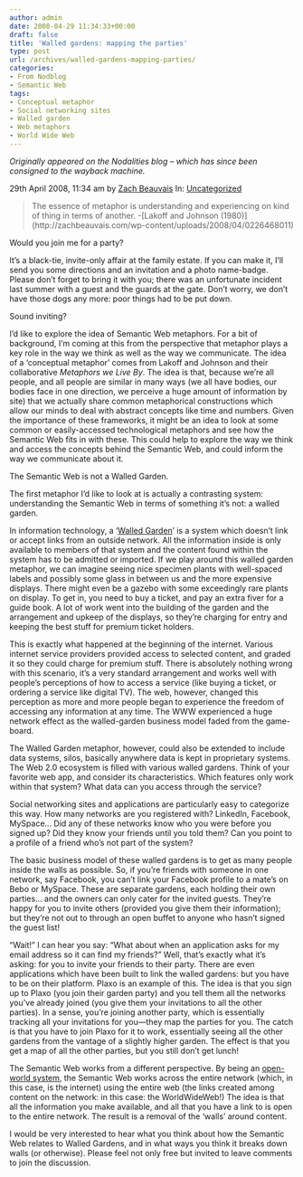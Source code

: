 ```yaml
---
author: admin
date: 2008-04-29 11:34:33+00:00
draft: false
title: 'Walled gardens: mapping the parties'
type: post
url: /archives/walled-gardens-mapping-parties/
categories:
- From Nodblog
- Semantic Web
tags:
- Conceptual metaphor
- Social networking sites
- Walled garden
- Web metaphors
- World Wide Web
---
```


_Originally appeared on the Nodalities blog – which has since been consigned to the wayback machine._

29th April 2008, 11:34 am by [Zach Beauvais](http://zachbeauvais.com/wp-content/uploads/2008/04/zach-beauvais) In: [Uncategorized](http://zachbeauvais.com/wp-content/uploads/2008/04/uncategorized)





<blockquote>The essence of metaphor is understanding and experiencing on kind of thing in terms of another. -[Lakoff and Johnson (1980)](http://zachbeauvais.com/wp-content/uploads/2008/04/0226468011)</blockquote>



Would you join me for a party?

It’s a black-tie, invite-only affair at the family estate. If you can make it, I’ll send you some directions and an invitation and a photo name-badge. Please don’t forget to bring it with you; there was an unfortunate incident last summer with a guest and the guards at the gate. Don’t worry, we don’t have those dogs any more: poor things had to be put down.

Sound inviting?

I’d like to explore the idea of Semantic Web metaphors. For a bit of background, I’m coming at this from the perspective that metaphor plays a key role in the way we think as well as the way we communicate. The idea of a ‘conceptual metaphor’ comes from Lakoff and Johnson and their collaborative _Metaphors we Live By_. The idea is that, because we’re all people, and all people are similar in many ways (we all have bodies, our bodies face in one direction, we perceive a huge amount of information by site) that we actually share common metaphorical constructions which allow our minds to deal with abstract concepts like time and numbers. Given the importance of these frameworks, it might be an idea to look at some common or easily-accessed technological metaphors and see how the Semantic Web fits in with these. This could help to explore the way we think and access the concepts behind the Semantic Web, and could inform the way we communicate about it.

The Semantic Web is not a Walled Garden.

The first metaphor I’d like to look at is actually a contrasting system: understanding the Semantic Web in terms of something it’s not: a walled garden.

In information technology, a ‘[Walled Garden](http://zachbeauvais.com/wp-content/uploads/2008/04/Walled_garden_%2528media%2529)’ is a system which doesn’t link or accept links from an outside network. All the information inside is only available to members of that system and the content found within the system has to be admitted or imported. If we play around this walled garden metaphor, we can imagine seeing nice specimen plants with well-spaced labels and possibly some glass in between us and the more expensive displays. There might even be a gazebo with some exceedingly rare plants on display. To get in, you need to buy a ticket, and pay an extra fiver for a guide book. A lot of work went into the building of the garden and the arrangement and upkeep of the displays, so they’re charging for entry and keeping the best stuff for premium ticket holders.

This is exactly what happened at the beginning of the internet. Various internet service providers provided access to selected content, and graded it so they could charge for premium stuff. There is absolutely nothing wrong with this scenario, it’s a very standard arrangement and works well with people’s perceptions of how to access a service (like buying a ticket, or ordering a service like digital TV). The web, however, changed this perception as more and more people began to experience the freedom of accessing any information at any time. The WWW experienced a huge network effect as the walled-garden business model faded from the game-board.

The Walled Garden metaphor, however, could also be extended to include data systems, silos, basically anywhere data is kept in proprietary systems. The Web 2.0 ecosystem is filled with various walled gardens. Think of your favorite web app, and consider its characteristics. Which features only work within that system? What data can you access through the service?

Social networking sites and applications are particularly easy to categorize this way. How many networks are you registered with? LinkedIn, Facebook, MySpace… Did any of these networks know who you were before you signed up? Did they know your friends until you told them? Can you point to a profile of a friend who’s not part of the system?

The basic business model of these walled gardens is to get as many people inside the walls as possible. So, if you’re friends with someone in one network, say Facebook, you can’t link your Facebook profile to a mate’s on Bebo or MySpace. These are separate gardens, each holding their own parties… and the owners can only cater for the invited guests. They’re happy for you to invite others (provided you give them their information); but they’re not out to through an open buffet to anyone who hasn’t signed the guest list!

“Wait!” I can hear you say: “What about when an application asks for my email address so it can find my friends?” Well, that’s exactly what it’s asking: for you to invite your friends to their party. There are even applications which have been built to link the walled gardens: but you have to be on their platform. Plaxo is an example of this. The idea is that you sign up to Plaxo (you join their garden party) and you tell them all the networks you’ve already joined (you give them your invitations to all the other parties). In a sense, you’re joining another party, which is essentially tracking all your invitations for you—they map the parties for you. The catch is that you have to join Plaxo for it to work, essentially seeing all the other gardens from the vantage of a slightly higher garden. The effect is that you get a map of all the other parties, but you still don’t get lunch!

The Semantic Web works from a different perspective. By being an [open-world system](http://zachbeauvais.com/wp-content/uploads/2008/04/Open_world_assumption), the Semantic Web works across the entire network (which, in this case, is the internet) using the entire web (the links created among content on the network: in this case: the WorldWideWeb!) The idea is that all the information you make available, and all that you have a link to is open to the entire network. The result is a removal of the ‘walls’ around content.

I would be very interested to hear what you think about how the Semantic Web relates to Walled Gardens, and in what ways you think it breaks down walls (or otherwise). Please feel not only free but invited to leave comments to join the discussion.
